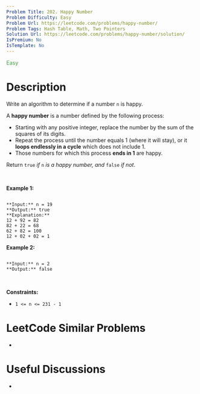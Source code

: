 ```yaml
---
Problem Title: 202. Happy Number
Problem Difficulty: Easy
Problem Url: https://leetcode.com/problems/happy-number/
Problem Tags: Hash Table, Math, Two Pointers
Solution Url: https://leetcode.com/problems/happy-number/solution/
IsPremium: No
IsTemplate: No
---
```


<span style="color: rgb(67, 160, 71);">Easy</span>

# Description

Write an algorithm to determine if a number `n` is happy.


A **happy number** is a number defined by the following process:


* Starting with any positive integer, replace the number by the sum of the squares of its digits.
* Repeat the process until the number equals 1 (where it will stay), or it **loops endlessly in a cycle** which does not include 1.
* Those numbers for which this process **ends in 1** are happy.


Return `true` *if* `n` *is a happy number, and* `false` *if not*.


 


**Example 1:**



```

**Input:** n = 19
**Output:** true
**Explanation:**
12 + 92 = 82
82 + 22 = 68
62 + 82 = 100
12 + 02 + 02 = 1

```

**Example 2:**



```

**Input:** n = 2
**Output:** false

```

 


**Constraints:**


* `1 <= n <= 231 - 1`




# LeetCode Similar Problems

- []()

# Useful Discussions

- []()
